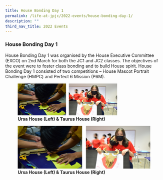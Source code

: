 ```yaml
---
title: House Bonding Day 1
permalink: /life-at-jpjc/2022-events/house-bonding-day-1/
description: ""
third_nav_title: 2022 Events
---
```

### **House Bonding Day 1**
House Bonding Day 1 was organised by the House Executive Committee (EXCO) on 2nd March for both the JC1 and JC2 classes. The objectives of the event were to foster class bonding and to build House spirit. House Bonding Day 1 consisted of two competitions – House Mascot Portrait Challenge (HMPC) and Perfect 6 Mission (P6M).

<figure>
<img src="/images/hse%20bonding%201.png" 
     style="width:75%">
<figcaption> <strong> Ursa House (Left) & Taurus House (Right)  
 </strong> </figcaption>
</figure>

<figure>
<img src="/images/hse%20bonding%201.png">
<figcaption> <strong> Ursa House (Left) & Taurus House (Right) </strong> </figcaption>
</figure>